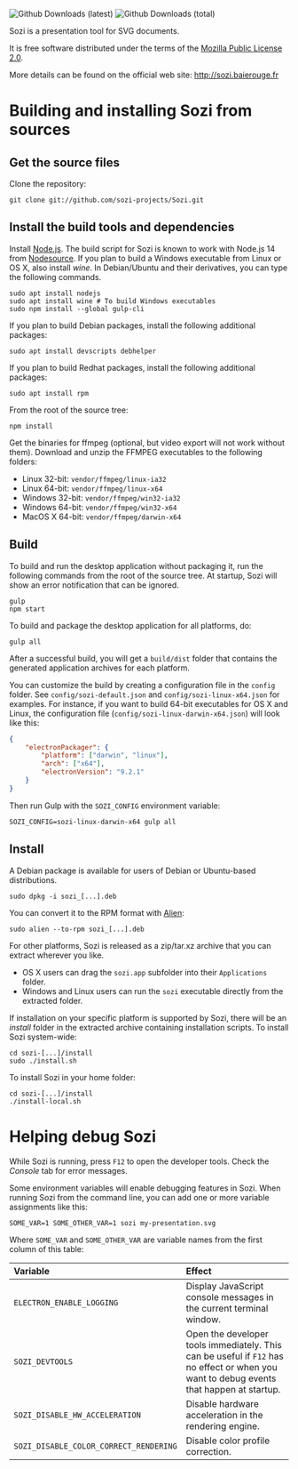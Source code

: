 
![Github Downloads (latest)](https://img.shields.io/github/downloads/sozi-projects/Sozi/latest/total.svg?style=flat-square)
![Github Downloads (total)](https://img.shields.io/github/downloads/sozi-projects/Sozi/total.svg?style=flat-square)

Sozi is a presentation tool for SVG documents.

It is free software distributed under the terms of the
[Mozilla Public License 2.0](https://www.mozilla.org/MPL/2.0/).

More details can be found on the official web site: <http://sozi.baierouge.fr>

Building and installing Sozi from sources
=========================================

Get the source files
--------------------

Clone the repository:

    git clone git://github.com/sozi-projects/Sozi.git


Install the build tools and dependencies
----------------------------------------

Install [Node.js](http://nodejs.org/).
The build script for Sozi is known to work with Node.js 14 from [Nodesource](https://github.com/nodesource/distributions).
If you plan to build a Windows executable from Linux or OS X, also install *wine*.
In Debian/Ubuntu and their derivatives, you can type the following commands.

    sudo apt install nodejs
    sudo apt install wine # To build Windows executables
    sudo npm install --global gulp-cli

If you plan to build Debian packages, install the following additional packages:

    sudo apt install devscripts debhelper

If you plan to build Redhat packages, install the following additional packages:

    sudo apt install rpm

From the root of the source tree:

    npm install

Get the binaries for ffmpeg (optional, but video export will not work without them).
Download and unzip the FFMPEG executables to the following folders:

* Linux 32-bit: `vendor/ffmpeg/linux-ia32`
* Linux 64-bit: `vendor/ffmpeg/linux-x64`
* Windows 32-bit: `vendor/ffmpeg/win32-ia32`
* Windows 64-bit: `vendor/ffmpeg/win32-x64`
* MacOS X 64-bit: `vendor/ffmpeg/darwin-x64`

Build
-----

To build and run the desktop application without packaging it,
run the following commands from the root of the source tree.
At startup, Sozi will show an error notification that can be ignored.

```
gulp
npm start
```

To build and package the desktop application for all platforms, do:

```
gulp all
```

After a successful build, you will get a `build/dist` folder that contains the
generated application archives for each platform.

You can customize the build by creating a configuration file in the `config` folder.
See `config/sozi-default.json` and `config/sozi-linux-x64.json` for examples.
For instance, if you want to build 64-bit executables for OS X and Linux,
the configuration file (`config/sozi-linux-darwin-x64.json`) will look like this:

```json
{
    "electronPackager": {
        "platform": ["darwin", "linux"],
        "arch": ["x64"],
        "electronVersion": "9.2.1"
    }
}
```

Then run Gulp with the `SOZI_CONFIG` environment variable:

```
SOZI_CONFIG=sozi-linux-darwin-x64 gulp all
```

Install
-------

A Debian package is available for users of Debian or Ubuntu-based distributions.

```
sudo dpkg -i sozi_[...].deb
```

You can convert it to the RPM format with [Alien](https://joeyh.name/code/alien/):

```
sudo alien --to-rpm sozi_[...].deb
```

For other platforms, Sozi is released as a zip/tar.xz archive that you can extract wherever you like.

* OS X users can drag the `sozi.app` subfolder into their `Applications` folder.
* Windows and Linux users can run the `sozi` executable directly from the extracted folder.

If installation on your specific platform is supported by Sozi,
there will be an *install* folder in the extracted archive containing installation scripts.
To install Sozi system-wide:

```
cd sozi-[...]/install
sudo ./install.sh
```

To install Sozi in your home folder:

```
cd sozi-[...]/install
./install-local.sh
```

Helping debug Sozi
==================

While Sozi is running, press `F12` to open the developer tools.
Check the *Console* tab for error messages.

Some environment variables will enable debugging features in Sozi.
When running Sozi from the command line, you can add one
or more variable assignments like this:

```
SOME_VAR=1 SOME_OTHER_VAR=1 sozi my-presentation.svg
```

Where `SOME_VAR` and `SOME_OTHER_VAR` are variable names from the
first column of this table:

| Variable                               | Effect                                                                                                                                   |
|:---------------------------------------|:-----------------------------------------------------------------------------------------------------------------------------------------|
| `ELECTRON_ENABLE_LOGGING`              | Display JavaScript console messages in the current terminal window.                                                                      |
| `SOZI_DEVTOOLS`                        | Open the developer tools immediately. This can be useful if `F12` has no effect or when you want to debug events that happen at startup. |
| `SOZI_DISABLE_HW_ACCELERATION`         | Disable hardware acceleration in the rendering engine.                                                                                   |
| `SOZI_DISABLE_COLOR_CORRECT_RENDERING` | Disable color profile correction.                                                                                                        |
